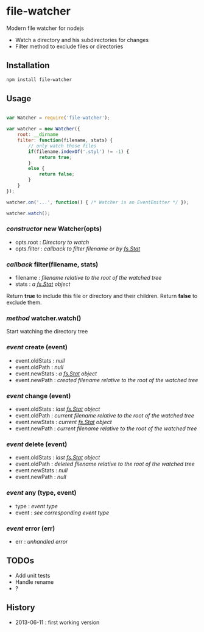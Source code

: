 # file-watcher

Modern file watcher for nodejs

- Watch a directory and his subdirectories for changes
- Filter method to exclude files or directories

## Installation

```sh
npm install file-watcher
```

## Usage

```javascript

var Watcher = require('file-watcher');

var watcher = new Watcher({
    root: __dirname
    filter: function(filename, stats) {
        // only watch those files
        if(filename.indexOf('.styl') != -1) {
            return true;
        }
        else {
            return false;
        }
    }
});

watcher.on('...', function() { /* Watcher is an EventEmitter */ });

watcher.watch();

```

### _constructor_ new Watcher(opts)

- opts.root : _Directory to watch_
- opts.filter : _callback to filter filename or by [fs.Stat][fs.Stat]_

### _callback_ filter(filename, stats)

- filename : _filename relative to the root of the watched tree_
- stats : _a [fs.Stat][fs.Stat] object_

Return __true__ to include this file or directory and their children.
Return __false__ to exclude them.

### _method_ watcher.watch()

Start watching the directory tree

### _event_ create (event)

- event.oldStats : _null_
- event.oldPath : _null_
- event.newStats : _a [fs.Stat][fs.Stat] object_
- event.newPath : _created filename relative to the root of the watched tree_

### _event_ change (event)

- event.oldStats : _last [fs.Stat][fs.Stat] object_
- event.oldPath : _current filename relative to the root of the watched tree_
- event.newStats : _current [fs.Stat][fs.Stat] object_
- event.newPath : _current filename relative to the root of the watched tree_

### _event_ delete (event)

- event.oldStats : _last [fs.Stat][fs.Stat] object_
- event.oldPath : _deleted filename relative to the root of the watched tree_
- event.newStats : _null_
- event.newPath : _null_

### _event_ any (type, event)

- type : _event type_
- event : _see corresponding event type_

### _event_ error (err)

- err : _unhandled error_

## TODOs

- Add unit tests
- Handle rename
- ?

## History

- 2013-06-11 : first working version

[fs.Stat]: http://nodejs.org/api/fs.html#fs_class_fs_stats
